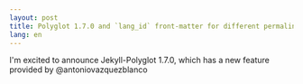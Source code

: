 ```yaml
---
layout: post
title: Polyglot 1.7.0 and `lang_id` front-matter for different permalinks by language
lang: en
---
```


I'm excited to announce Jekyll-Polyglot 1.7.0, which has a new feature provided by @antoniovazquezblanco
